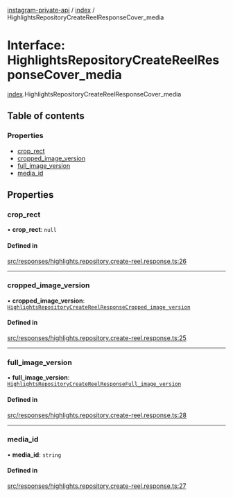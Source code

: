 [instagram-private-api](../../README.md) / [index](../../modules/index.md) / HighlightsRepositoryCreateReelResponseCover_media

# Interface: HighlightsRepositoryCreateReelResponseCover\_media

[index](../../modules/index.md).HighlightsRepositoryCreateReelResponseCover_media

## Table of contents

### Properties

- [crop\_rect](HighlightsRepositoryCreateReelResponseCover_media.md#crop_rect)
- [cropped\_image\_version](HighlightsRepositoryCreateReelResponseCover_media.md#cropped_image_version)
- [full\_image\_version](HighlightsRepositoryCreateReelResponseCover_media.md#full_image_version)
- [media\_id](HighlightsRepositoryCreateReelResponseCover_media.md#media_id)

## Properties

### crop\_rect

• **crop\_rect**: ``null``

#### Defined in

[src/responses/highlights.repository.create-reel.response.ts:26](https://github.com/Nerixyz/instagram-private-api/blob/0e0721c/src/responses/highlights.repository.create-reel.response.ts#L26)

___

### cropped\_image\_version

• **cropped\_image\_version**: [`HighlightsRepositoryCreateReelResponseCropped_image_version`](HighlightsRepositoryCreateReelResponseCropped_image_version.md)

#### Defined in

[src/responses/highlights.repository.create-reel.response.ts:25](https://github.com/Nerixyz/instagram-private-api/blob/0e0721c/src/responses/highlights.repository.create-reel.response.ts#L25)

___

### full\_image\_version

• **full\_image\_version**: [`HighlightsRepositoryCreateReelResponseFull_image_version`](HighlightsRepositoryCreateReelResponseFull_image_version.md)

#### Defined in

[src/responses/highlights.repository.create-reel.response.ts:28](https://github.com/Nerixyz/instagram-private-api/blob/0e0721c/src/responses/highlights.repository.create-reel.response.ts#L28)

___

### media\_id

• **media\_id**: `string`

#### Defined in

[src/responses/highlights.repository.create-reel.response.ts:27](https://github.com/Nerixyz/instagram-private-api/blob/0e0721c/src/responses/highlights.repository.create-reel.response.ts#L27)

